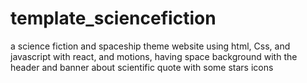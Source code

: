 # template_sciencefiction
a science fiction and spaceship theme website  using html, Css, and javascript with react, and motions, having space background with the header and banner about scientific quote  with some stars icons
